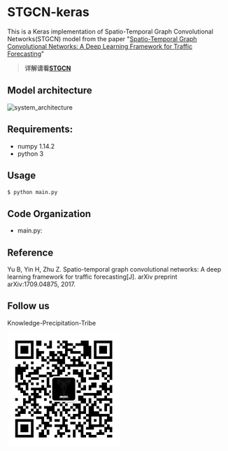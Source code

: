 # STGCN-keras
This is a Keras implementation of Spatio-Temporal Graph Convolutional Networks(STGCN) model from the paper "[Spatio-Temporal Graph Convolutional Networks: A Deep Learning Framework for Traffic Forecasting](https://arxiv.org/pdf/1709.04875.pdf)"

> **详解请看[STGCN](https://github.com/Knowledge-Precipitation-Tribe/STGCN-keras/tree/master/ppt)**

## Model architecture

![system_architecture](https://github.com/Knowledge-Precipitation-Tribe/STGCN-keras/blob/master/images/architecture.png)

## Requirements:

- numpy 1.14.2
- python 3

## Usage

```shell
$ python main.py
```

## Code Organization

- main.py:

## Reference

Yu B, Yin H, Zhu Z. Spatio-temporal graph convolutional networks: A deep learning framework for traffic forecasting[J]. arXiv preprint arXiv:1709.04875, 2017.

## Follow us

Knowledge-Precipitation-Tribe

![qrcode](https://github.com/Knowledge-Precipitation-Tribe/Knowledge-Precipitation-Tribe/blob/master/qrcode.jpg)


